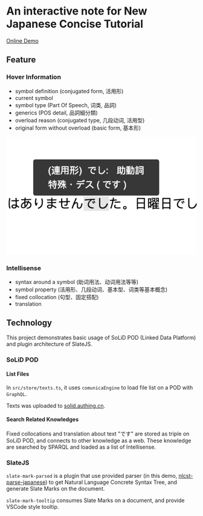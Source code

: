 # An interactive note for New Japanese Concise Tutorial

[Online Demo](https://new-japanese-concise-tutorial-interactive-dpkjjsuhyq.now.sh)

## Feature

### Hover Information

- symbol definition (conjugated form, 活用形)
- current symbol
- symbol type (Part Of Speech, 词类, 品詞)
- generics (POS detail, 品詞細分類)
- overload reason (conjugated type, 几段动词, 活用型)
- original form without overload (basic form, 基本形)

![Tooltip](./doc/images/tooltip.png)

### Intellisense

- syntax around a symbol (助词用法、动词用法等等)
- symbol property (活用形、几段动词、基本型、词类等基本概念)
- fixed collocation (句型、固定搭配)
- translation

## Technology

This project demonstrates basic usage of SoLiD POD (Linked Data Platform) and plugin architecture of SlateJS.

### SoLiD POD

#### List Files

In `src/store/texts.ts`, it uses `comunicaEngine` to load file list on a POD with `GraphQL`.

Texts was uploaded to [solid.authing.cn](https://new-japanese-concise-tutorial.solid.authing.cn/public/textbook/).

#### Search Related Knowledges

Fixed collocations and translation about text "です" are stored as triple on SoLiD POD, and connects to other knowledge as a web. These knowledge are searched by SPARQL and loaded as a list of Intellisense.

### SlateJS

`slate-mark-parsed` is a plugin that use provided parser (in this demo, [nlcst-parse-japanese](https://github.com/azu/nlp-pattern-match/blob/master/packages/nlcst-parse-japanese/README.md)) to get Natural Language Concrete Syntax Tree, and generate Slate Marks on the document.

`slate-mark-tooltip` consumes Slate Marks on a document, and provide VSCode style tooltip.
